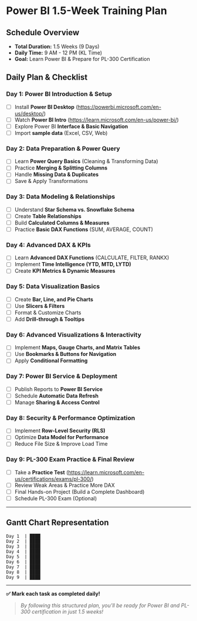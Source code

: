 # Power BI 1.5-Week Training Plan

## **Schedule Overview**
- **Total Duration:** 1.5 Weeks (9 Days)
- **Daily Time:** 9 AM - 12 PM (KL Time)
- **Goal:** Learn Power BI & Prepare for PL-300 Certification

## **Daily Plan & Checklist**

### **Day 1: Power BI Introduction & Setup**
- [ ] Install **Power BI Desktop** (https://powerbi.microsoft.com/en-us/desktop/)
- [ ] Watch **Power BI Intro** (https://learn.microsoft.com/en-us/power-bi/)
- [ ] Explore Power BI **Interface & Basic Navigation**
- [ ] Import **sample data** (Excel, CSV, Web)

### **Day 2: Data Preparation & Power Query**
- [ ] Learn **Power Query Basics** (Cleaning & Transforming Data)
- [ ] Practice **Merging & Splitting Columns**
- [ ] Handle **Missing Data & Duplicates**
- [ ] Save & Apply Transformations

### **Day 3: Data Modeling & Relationships**
- [ ] Understand **Star Schema vs. Snowflake Schema**
- [ ] Create **Table Relationships**
- [ ] Build **Calculated Columns & Measures**
- [ ] Practice **Basic DAX Functions** (SUM, AVERAGE, COUNT)

### **Day 4: Advanced DAX & KPIs**
- [ ] Learn **Advanced DAX Functions** (CALCULATE, FILTER, RANKX)
- [ ] Implement **Time Intelligence (YTD, MTD, LYTD)**
- [ ] Create **KPI Metrics & Dynamic Measures**

### **Day 5: Data Visualization Basics**
- [ ] Create **Bar, Line, and Pie Charts**
- [ ] Use **Slicers & Filters**
- [ ] Format & Customize Charts
- [ ] Add **Drill-through & Tooltips**

### **Day 6: Advanced Visualizations & Interactivity**
- [ ] Implement **Maps, Gauge Charts, and Matrix Tables**
- [ ] Use **Bookmarks & Buttons for Navigation**
- [ ] Apply **Conditional Formatting**

### **Day 7: Power BI Service & Deployment**
- [ ] Publish Reports to **Power BI Service**
- [ ] Schedule **Automatic Data Refresh**
- [ ] Manage **Sharing & Access Control**

### **Day 8: Security & Performance Optimization**
- [ ] Implement **Row-Level Security (RLS)**
- [ ] Optimize **Data Model for Performance**
- [ ] Reduce File Size & Improve Load Time

### **Day 9: PL-300 Exam Practice & Final Review**
- [ ] Take a **Practice Test** (https://learn.microsoft.com/en-us/certifications/exams/pl-300/)
- [ ] Review Weak Areas & Practice More DAX
- [ ] Final Hands-on Project (Build a Complete Dashboard)
- [ ] Schedule PL-300 Exam (Optional)

---

## **Gantt Chart Representation**
```plaintext
Day 1  | ████
Day 2  | ████
Day 3  | ████
Day 4  | ████
Day 5  | ████
Day 6  | ████
Day 7  | ████
Day 8  | ████
Day 9  | ████
```

---
**✅ Mark each task as completed daily!**

> _By following this structured plan, you’ll be ready for Power BI and PL-300 certification in just 1.5 weeks!_
